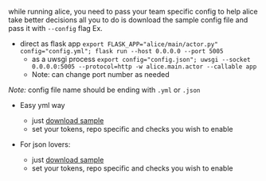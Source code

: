 while running alice, you need to pass your team specific config to help alice take better decisions
all you to do is download the sample config file and pass it with `--config` flag
Ex.
-  direct as flask app
      `export FLASK_APP="alice/main/actor.py" config="config.yml"; flask run --host 0.0.0.0 --port 5005`
   -  as a uwsgi process
      `export config="config.json"; uwsgi --socket 0.0.0.0:5005 --protocol=http -w alice.main.actor --callable app`
   - Note: can change port number as needed

*Note:* config file name should be ending with `.yml` or `.json`


- Easy yml way
  - just [download sample](https://github.com/moengage/alice/docs/config.yml)
  - set your tokens, repo specific and checks you wish to enable

- For json lovers:
   - just [download sample](https://github.com/moengage/alice/docs/config.json)
   - set your tokens, repo specific and checks you wish to enable

